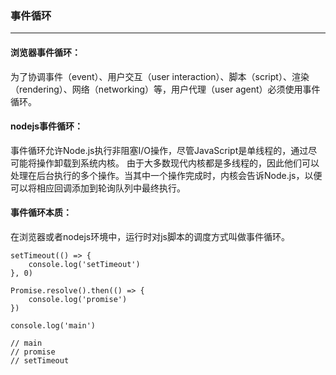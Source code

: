 ### 事件循环
---

#### 浏览器事件循环：
为了协调事件（event）、用户交互（user interaction）、脚本（script）、渲染（rendering）、网络（networking）等，用户代理（user agent）必须使用事件循环。

#### nodejs事件循环：
事件循环允许Node.js执行非阻塞I/O操作，尽管JavaScript是单线程的，通过尽可能将操作卸载到系统内核。
由于大多数现代内核都是多线程的，因此他们可以处理在后台执行的多个操作。当其中一个操作完成时，内核会告诉Node.js，以便可以将相应回调添加到轮询队列中最终执行。

#### 事件循环本质：
在浏览器或者nodejs环境中，运行时对js脚本的调度方式叫做事件循环。
```
setTimeout(() => {
    console.log('setTimeout')
}, 0)

Promise.resolve().then(() => {
    console.log('promise')
})

console.log('main')

// main
// promise
// setTimeout
```
